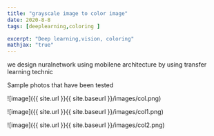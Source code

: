```yaml
---
title: "grayscale image to color image"
date: 2020-8-8
tags: [deeplearning,coloring ]

excerpt: "Deep learning,vision, coloring"
mathjax: "true"
---
```






we design nuralnetwork using mobilene architecture by using transfer learning technic 


Sample photos that have been tested 

![image]({{ site.url }}{{ site.baseurl }}/images/col.png)

![image]({{ site.url }}{{ site.baseurl }}/images/col1.png)

![image]({{ site.url }}{{ site.baseurl }}/images/col2.png)

